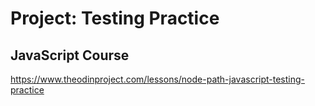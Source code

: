 # Project: Testing Practice
## JavaScript Course
https://www.theodinproject.com/lessons/node-path-javascript-testing-practice